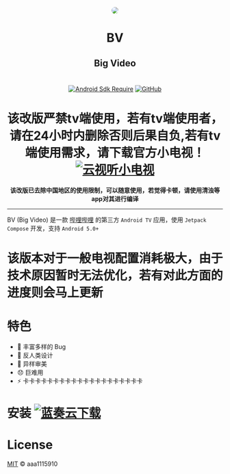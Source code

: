<div align="center">

<img src="app/src/main/res/drawable/ic_banner.webp" style="border-radius: 24px; margin-top: 32px;"/>

# BV 
## Big Video
#

[![Android Sdk Require](https://img.shields.io/badge/Android-5.0%2B-informational?logo=android)](https://apilevels.com/#:~:text=Jetpack%20Compose%20requires%20a%20minSdk%20of%2021%20or%20higher)
[![GitHub](https://img.shields.io/github/license/aaa1115910/bv)](https://github.com/aaa1115910/bv)


# 该改版严禁tv端使用，若有tv端使用者，请在24小时内删除否则后果自负,若有tv端使用需求，请下载官方小电视！[![云视听小电视](https://img.shields.io/badge/bilibili-下载-informational?logo=bilibili)](https://app.bilibili.com)


**该改版已去除中国地区的使用限制，可以随意使用，若觉得卡顿，请使用清浊等app对其进行编译**

</div>

---
BV (Big Video) 是一款 [哔哩哔哩](https://www.bilibili.com) 的第三方 `Android TV`
应用，使用 `Jetpack Compose` 开发，支持 `Android 5.0+`

# 该版本对于一般电视配置消耗极大，由于技术原因暂时无法优化，若有对此方面的进度则会马上更新


# 特色
- :bug: 丰富多样的 Bug
- :children_crossing: 反人类设计
- :art: 异样审美
- :disappointed: 巨难用
- :zap: 卡卡卡卡卡卡卡卡卡卡卡卡卡卡卡卡卡卡卡卡
#
# 安装                                            [![蓝奏云下载](https://img.shields.io/badge/123网盘-下载-informational?logo=123网盘)](https://www.123912.com/s/g8Ufjv-OmMih)

# License 
[MIT](LICENSE) © aaa1115910
#
